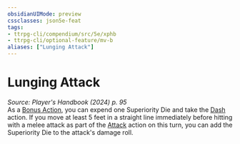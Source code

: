 ```yaml
---
obsidianUIMode: preview
cssclasses: json5e-feat
tags:
- ttrpg-cli/compendium/src/5e/xphb
- ttrpg-cli/optional-feature/mv-b
aliases: ["Lunging Attack"]
---
```

# Lunging Attack
*Source: Player's Handbook (2024) p. 95*  
As a [Bonus Action](2-Mechanics/CLI/rules/variant-rules/bonus-action-xphb.md), you can expend one Superiority Die and take the [Dash](2-Mechanics/CLI/rules/actions.md#Dash) action. If you move at least 5 feet in a straight line immediately before hitting with a melee attack as part of the [Attack](2-Mechanics/CLI/rules/actions.md#Attack) action on this turn, you can add the Superiority Die to the attack's damage roll.